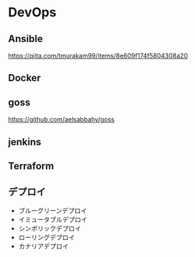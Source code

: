# DevOps

## Ansible
https://qiita.com/tmurakam99/items/8e609f174f5804308a20

## Docker

## goss
https://github.com/aelsabbahy/goss

## jenkins

## Terraform

## デプロイ
* ブルーグリーンデプロイ
* イミュータブルデプロイ
* シンボリックデプロイ
* ローリングデプロイ
* カナリアデプロイ